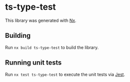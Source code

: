 # ts-type-test

This library was generated with [Nx](https://nx.dev).

## Building

Run `nx build ts-type-test` to build the library.

## Running unit tests

Run `nx test ts-type-test` to execute the unit tests via [Jest](https://jestjs.io).
